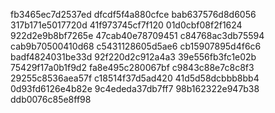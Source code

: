 fb3465ec7d2537ed
dfcdf5f4a880cfce
bab637576d8d6056
317b171e5017720d
41f973745cf7f120
01d0cbf08f2f1624
922d2e9b8bf7265e
47cab40e78709451
c84768ac3db75594
cab9b70500410d68
c5431128605d5ae6
cb15907895d4f6c6
badf4824031be33d
92f220d2c912a4a3
39e556fb3fc1e02b
75429f17a0b1f9d2
fa8e495c280067bf
c9843c88e7c8c8f3
29255c8536aea57f
c18514f37d5ad420
41d5d58dcbbb8bb4
0d93fd6126e4b82e
9c4ededa37db7ff7
98b162322e947b38
ddb0076c85e8ff98
